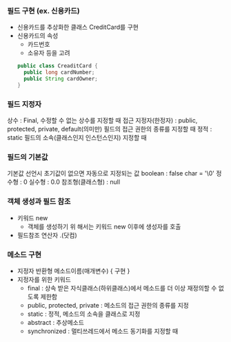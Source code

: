 
### 필드 구현 (ex. 신용카드)
- 신용카드를 추상화한 클래스 CreditCard를 구현
- 신용카드의 속성
  - 카드번호
  - 소유자 등을 고려
  ```Java
  public class CreaditCard {
    public long cardNumber;
    public String cardOwner;
  }
  ```
  
### 필드 지정자

상수 : Final, 수정할 수 없는 상수를 지정할 때
접근 지정자(한정자) : public, protected, private, default(의미만) 필드의 접근 권한의 종류를 지정할 때
정적 : static 필드의 소속(클래스인지 인스턴스인지) 지정할 때

### 필드의 기본값
기본값 선언시 초기값이 없으면 자동으로 지정되는 값
boolean : false
char = '\0'
정수형 : 0
실수형 : 0.0
참조형(클래스형) : null

### 객체 생성과 필드 참조
- 키워드 new
  - 객체를 생성하기 위 해서는 키워드 new 이후에 생성자를 호출
- 필드참조 연산자 .(닷컴)

### 메소드 구현
- 지정자 반환형 메소드이름(매개변수) { 구현 }
- 지정자를 위한 키워드 
  - final : 상속 받은 자식클래스(하위클래스)에서 메소드를 더 이상 재정의할 수 없도록 제한함
  - public, protected, private : 메소드의 접근 권한의 종류를 지정
  - static : 정적, 메소드의 소속을 클래스로 지정
  - abstract  : 추상메소드
  - synchronized : 멀티쓰레드에서 메소드 동기화를 지정할 때

